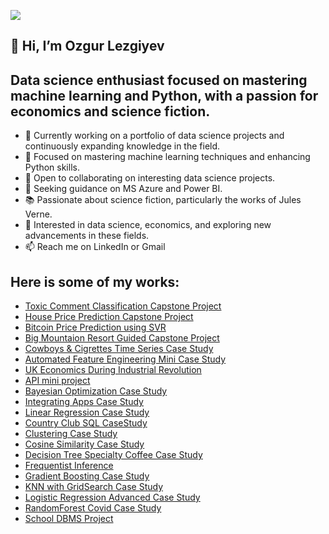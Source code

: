 ![](https://github.com/ozgurlezgiyev/Case-Studies/blob/main/readme.gif)

## 👋 Hi, I’m Ozgur Lezgiyev
## Data science enthusiast focused on mastering machine learning and Python, with a passion for economics and science fiction.
- 🔭 Currently working on a portfolio of data science projects and continuously expanding knowledge in the field.
- 🌱 Focused on mastering machine learning techniques and enhancing Python skills.
- 💞️ Open to collaborating on interesting data science projects.
- 🤔 Seeking guidance on MS Azure and Power BI.
- 📚 Passionate about science fiction, particularly the works of Jules Verne.
- 👀 Interested in data science, economics, and exploring new advancements in these fields.
- 📫 Reach me on LinkedIn or Gmail

## Here is some of my works:
- [Toxic Comment Classification Capstone Project](https://github.com/ozgurlezgiyev/Capstone3)
- [House Price Prediction Capstone Project](https://github.com/ozgurlezgiyev/Capstone2)
- [Bitcoin Price Prediction using SVR]((https://github.com/ozgurlezgiyev/btcpriceprediction))
- [Big Mountaion Resort Guided Capstone Project](https://github.com/ozgurlezgiyev/GuidedCapstone)
- [Cowboys & Cigrettes Time Series Case Study](https://github.com/ozgurlezgiyev/Case-Studies/tree/main/Cowboys%26CigrettesCaseStudy)
- [Automated Feature Engineering Mini Case Study](https://github.com/ozgurlezgiyev/Mini-Case-Studies/tree/main/Automated_Feature_Engineering)
- [UK Economics During Industrial Revolution](https://github.com/ozgurlezgiyev/UK_economics/blob/main/UK_economy/UK_economics.ipynb)
- [API mini project](https://github.com/ozgurlezgiyev/Case-Studies/tree/main/API-mini-project)
- [Bayesian Optimization Case Study](https://github.com/ozgurlezgiyev/Case-Studies/tree/main/Bayesian%20Optimization%20Case%20Study)
- [Integrating Apps Case Study](https://github.com/ozgurlezgiyev/Case-Studies/tree/main/Case%20Study%20-%20Integrating%20Apps)
- [Linear Regression Case Study](https://github.com/ozgurlezgiyev/Case-Studies/tree/main/Case%20Study%20-%20Linear%20Regression)
- [Country Club SQL CaseStudy](https://github.com/ozgurlezgiyev/Case-Studies/tree/main/Case-Study-SQL-Country-Club)
- [Clustering Case Study](https://github.com/ozgurlezgiyev/Case-Studies/tree/main/Clustering_Case_Study)
- [Cosine Similarity Case Study](https://github.com/ozgurlezgiyev/Case-Studies/tree/main/CosineSimilarityCaseStudy)
- [Decision Tree Specialty Coffee Case Study](https://github.com/ozgurlezgiyev/Case-Studies/tree/main/Decision_Tree_Specialty_Coffee_Case_Study)
- [Frequentist Inference](https://github.com/ozgurlezgiyev/Case-Studies/tree/main/Frequentist%20Inference)
- [Gradient Boosting Case Study](https://github.com/ozgurlezgiyev/Case-Studies/tree/main/Gradient_Boosting_Case_Study)
- [KNN with GridSearch Case Study](https://github.com/ozgurlezgiyev/Case-Studies/tree/main/GridSearchKNN_Case_Study)
- [Logistic Regression Advanced Case Study](https://github.com/ozgurlezgiyev/Case-Studies/tree/main/Logistic%20Regression%20Advanced%20Case%20Study)
- [RandomForest Covid Case Study](https://github.com/ozgurlezgiyev/Case-Studies/tree/main/RandomForest%20Covid%20Case%20Study)
- [School DBMS Project](https://github.com/ozgurlezgiyev/School-DBMS-Project)

<!---
ozgurlezgiyev/ozgurlezgiyev is a ✨ special ✨ repository because its `README.md` (this file) appears on your GitHub profile.
You can click the Preview link to take a look at your changes.
--->

